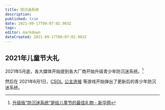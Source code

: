 ```yaml
---
title: 防沉迷系统
description: 
published: true
date: 2021-09-17T00:07:02.903Z
tags:
editor: markdown
dateCreated: 2021-09-17T00:07:02.903Z
---
```


## 2021年儿童节大礼

2021年5月底，各大媒体开始提到各大厂商开始升级青少年防沉迷系统。[^c_112]

[^c_112]: [升级版“防沉迷系统”是给儿童节的最佳礼物 - 新华网](https://web.archive.org/web/20210916160221/http://www.xinhuanet.com/comments/2021-05/26/c_1127491587.htm)

然后在 2021年6月1日，[CSOL](/game/CSOL.md), [公主连接](/game/公主连结Re_Dive.md) 等游戏开始弹出了更新后的青少年防沉迷系统。
